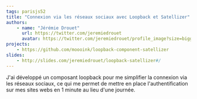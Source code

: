 ```yaml
---
tags: parisjs52
title: "Connexion via les réseaux sociaux avec Loopback et Satellizer"
authors:
    - name: "Jérémie Drouet"
      url: https://twitter.com/jeremiedrouet
      avatar: https://twitter.com/jeremiedrouet/profile_image?size=bigger
projects:
    - https://github.com/moooink/loopback-component-satellizer
slides:
    - http://slides.com/jeremiedrouet/loopback-satellizer#/
---
```

J'ai développé un composant loopback pour me simplifier la connexion via les réseaux sociaux, ce qui me permet de mettre en place l'authentification sur mes sites webs en 1 minute au lieu d'une journée.